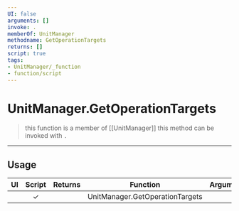 ```yaml
---
UI: false
arguments: []
invoke: .
memberOf: UnitManager
methodname: GetOperationTargets
returns: []
script: true
tags:
- UnitManager/_function
- function/script
---
```

# UnitManager.GetOperationTargets
> this function is a member of [[UnitManager]]
> this method can be invoked with `.`
-----
## Usage
|  UI | Script | Returns | Function | Arguments |
|:---:|:------:|-------:|:--------:|:---------|
| |✓||UnitManager.GetOperationTargets||
